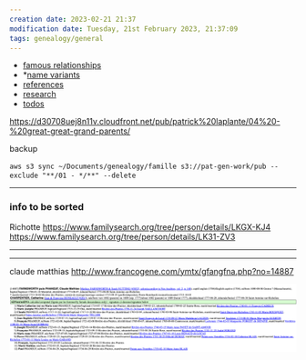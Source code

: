 ```yaml
---
creation date: 2023-02-21 21:37
modification date: Tuesday, 21st February 2023, 21:37:09
tags: genealogy/general
---
```


* [famous relationships](famous%20relationships/famous%20relationships.md)
* *[name variants](name%20variants/name%20variants.md)
* [references](references/references.md)
* [research](research/research.md)
* [todos](todos.md)


https://d30708uej8n11v.cloudfront.net/pub/patrick%20laplante/04%20-%20great-great-grand-parents/

backup
```
aws s3 sync ~/Documents/genealogy/famille s3://pat-gen-work/pub --exclude "**/01 - */**" --delete
```



---
### info to be sorted
Richotte
https://www.familysearch.org/tree/person/details/LKGX-KJ4
https://www.familysearch.org/tree/person/details/LK31-ZV3

---


---
claude matthias
http://www.francogene.com/ymtx/gfangfna.php?no=14887

![Pasted image 20230123222731](attachments/Pasted%20image%2020230123222731.png)